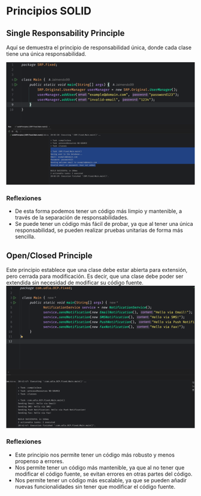 # Principios SOLID
## Single Responsability Principle
Aquí se demuestra el principio de responsabilidad única, donde cada clase tiene una única responsabilidad.

<img src="img.png"></img>
### Reflexiones
- De esta forma podemos tener un código más limpio y mantenible, a través de la separación de responsabilidades.
- Se puede tener un código más fácil de probar, ya que al tener una única responsabilidad, se pueden realizar pruebas unitarias de forma más sencilla.


## Open/Closed Principle
Este principio establece que una clase debe estar abierta para extensión, pero cerrada para modificación. Es decir, que una clase debe poder ser extendida sin necesidad de modificar su código fuente.
<img src="img_1.png"></img>

### Reflexiones
- Este principio nos permite tener un código más robusto y menos propenso a errores.
- Nos permite tener un código más mantenible, ya que al no tener que modificar el código fuente, se evitan errores en otras partes del código.
- Nos permite tener un código más escalable, ya que se pueden añadir nuevas funcionalidades sin tener que modificar el código fuente.